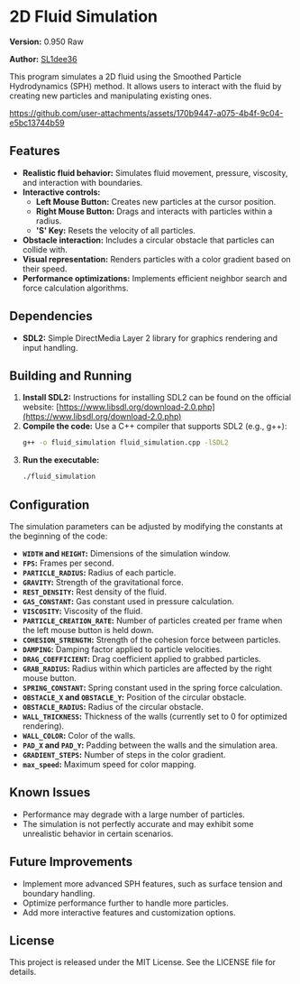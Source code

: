 # 2D Fluid Simulation

**Version:** 0.950 Raw

**Author:** [SL1dee36](https://github.com/SL1dee36)

This program simulates a 2D fluid using the Smoothed Particle Hydrodynamics (SPH) method. It allows users to interact with the fluid by creating new particles and manipulating existing ones.

https://github.com/user-attachments/assets/170b9447-a075-4b4f-9c04-e5bc13744b59

## Features

* **Realistic fluid behavior:** Simulates fluid movement, pressure, viscosity, and interaction with boundaries.
* **Interactive controls:**
    * **Left Mouse Button:** Creates new particles at the cursor position.
    * **Right Mouse Button:** Drags and interacts with particles within a radius.
    * **'S' Key:** Resets the velocity of all particles.
* **Obstacle interaction:** Includes a circular obstacle that particles can collide with.
* **Visual representation:** Renders particles with a color gradient based on their speed.
* **Performance optimizations:** Implements efficient neighbor search and force calculation algorithms.

## Dependencies

* **SDL2:** Simple DirectMedia Layer 2 library for graphics rendering and input handling.

## Building and Running

1. **Install SDL2:** Instructions for installing SDL2 can be found on the official website: [https://www.libsdl.org/download-2.0.php](https://www.libsdl.org/download-2.0.php)
2. **Compile the code:** Use a C++ compiler that supports SDL2 (e.g., g++):
   ```bash
   g++ -o fluid_simulation fluid_simulation.cpp -lSDL2
   ```
3. **Run the executable:**
   ```bash
   ./fluid_simulation
   ```

## Configuration

The simulation parameters can be adjusted by modifying the constants at the beginning of the code:

* **`WIDTH` and `HEIGHT`:** Dimensions of the simulation window.
* **`FPS`:** Frames per second.
* **`PARTICLE_RADIUS`:** Radius of each particle.
* **`GRAVITY`:** Strength of the gravitational force.
* **`REST_DENSITY`:** Rest density of the fluid.
* **`GAS_CONSTANT`:** Gas constant used in pressure calculation.
* **`VISCOSITY`:** Viscosity of the fluid.
* **`PARTICLE_CREATION_RATE`:** Number of particles created per frame when the left mouse button is held down.
* **`COHESION_STRENGTH`:** Strength of the cohesion force between particles.
* **`DAMPING`:** Damping factor applied to particle velocities.
* **`DRAG_COEFFICIENT`:** Drag coefficient applied to grabbed particles.
* **`GRAB_RADIUS`:** Radius within which particles are affected by the right mouse button.
* **`SPRING_CONSTANT`:** Spring constant used in the spring force calculation.
* **`OBSTACLE_X` and `OBSTACLE_Y`:** Position of the circular obstacle.
* **`OBSTACLE_RADIUS`:** Radius of the circular obstacle.
* **`WALL_THICKNESS`:** Thickness of the walls (currently set to 0 for optimized rendering).
* **`WALL_COLOR`:** Color of the walls.
* **`PAD_X` and `PAD_Y`:** Padding between the walls and the simulation area.
* **`GRADIENT_STEPS`:** Number of steps in the color gradient.
* **`max_speed`:** Maximum speed for color mapping.

## Known Issues

* Performance may degrade with a large number of particles.
* The simulation is not perfectly accurate and may exhibit some unrealistic behavior in certain scenarios.

## Future Improvements

* Implement more advanced SPH features, such as surface tension and boundary handling.
* Optimize performance further to handle more particles.
* Add more interactive features and customization options.

## License

This project is released under the MIT License. See the LICENSE file for details.
